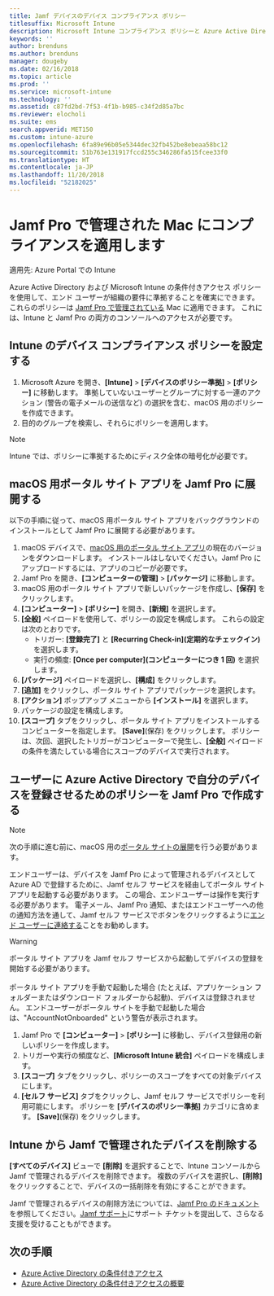 ```yaml
---
title: Jamf デバイスのデバイス コンプライアンス ポリシー
titlesuffix: Microsoft Intune
description: Microsoft Intune コンプライアンス ポリシーと Azure Active Directory の条件付きアクセスを使って、Jamf で管理されるデバイスをセキュリティ保護できます。
keywords: ''
author: brenduns
ms.author: brenduns
manager: dougeby
ms.date: 02/16/2018
ms.topic: article
ms.prod: ''
ms.service: microsoft-intune
ms.technology: ''
ms.assetid: c87fd2bd-7f53-4f1b-b985-c34f2d85a7bc
ms.reviewer: elocholi
ms.suite: ems
search.appverid: MET150
ms.custom: intune-azure
ms.openlocfilehash: 6fa89e96b05e5344dec32fb452be8ebeaa58bc12
ms.sourcegitcommit: 51b763e131917fccd255c346286fa515fcee33f0
ms.translationtype: HT
ms.contentlocale: ja-JP
ms.lasthandoff: 11/20/2018
ms.locfileid: "52182025"
---
```

# <a name="enforce-compliance-on-macs-managed-with-jamf-pro"></a>Jamf Pro で管理された Mac にコンプライアンスを適用します

適用先: Azure Portal での Intune

Azure Active Directory および Microsoft Intune の条件付きアクセス ポリシーを使用して、エンド ユーザーが組織の要件に準拠することを確実にできます。 これらのポリシーは [Jamf Pro で管理されている](conditional-access-integrate-jamf.md) Mac に適用できます。 これには、Intune と Jamf Pro の両方のコンソールへのアクセスが必要です。

## <a name="set-up-device-compliance-policies-in-intune"></a>Intune のデバイス コンプライアンス ポリシーを設定する

1. Microsoft Azure を開き、**[Intune]** > **[デバイスのポリシー準拠]** > **[ポリシー]** に移動します。 準拠していないユーザーとグループに対する一連のアクション (警告の電子メールの送信など) の選択を含む、macOS 用のポリシーを作成できます。
2. 目的のグループを検索し、それらにポリシーを適用します。

> [!Note]
> Intune では、ポリシーに準拠するためにディスク全体の暗号化が必要です。

## <a name="deploy-the-company-portal-app-for-macos-in-jamf-pro"></a>macOS 用ポータル サイト アプリを Jamf Pro に展開する

以下の手順に従って、macOS 用ポータル サイト アプリをバックグラウンドのインストールとして Jamf Pro に展開する必要があります。

1. macOS デバイスで、[macOS 用のポータル サイト アプリ](https://go.microsoft.com/fwlink/?linkid=862280)の現在のバージョンをダウンロードします。 インストールはしないでください。Jamf Pro にアップロードするには、アプリのコピーが必要です。
2. Jamf Pro を開き、**[コンピューターの管理]** > **[パッケージ]** に移動します。
3. macOS 用のポータル サイト アプリで新しいパッケージを作成し、**[保存]** をクリックします。
4. **[コンピューター]** > **[ポリシー]** を開き、**[新規]** を選択します。
5. **[全般]** ペイロードを使用して、ポリシーの設定を構成します。 これらの設定は次のとおりです。
   - トリガー: **[登録完了]** と **[Recurring Check-in]\(定期的なチェックイン\)** を選択します。
   - 実行の頻度: **[Once per computer]\(コンピューターにつき 1 回\)** を選択します。
6. **[パッケージ]** ペイロードを選択し、**[構成]** をクリックします。
7. **[追加]** をクリックし、ポータル サイト アプリでパッケージを選択します。
8. **[アクション]** ポップアップ メニューから **[インストール]** を選択します。
9. パッケージの設定を構成します。
10. **[スコープ]** タブをクリックし、ポータル サイト アプリをインストールするコンピューターを指定します。 **[Save]**(保存) をクリックします。 ポリシーは、次回、選択したトリガーがコンピューターで発生し、**[全般]** ペイロードの条件を満たしている場合にスコープのデバイスで実行されます。

## <a name="create-a-policy-in-jamf-pro-to-have-users-register-their-devices-with-azure-active-directory"></a>ユーザーに Azure Active Directory で自分のデバイスを登録させるためのポリシーを Jamf Pro で作成する

> [!NOTE]
> 次の手順に進む前に、macOS 用の[ポータル サイトの展開](conditional-access-assign-jamf.md#require-the-company-portal-app-for-macos)を行う必要があります。  

エンドユーザーは、デバイスを Jamf Pro によって管理されるデバイスとして Azure AD で登録するために、Jamf セルフ サービスを経由してポータル サイト アプリを起動する必要があります。 この場合、エンドユーザーは操作を実行する必要があります。 電子メール、Jamf Pro 通知、またはエンドユーザーへの他の通知方法を通して、Jamf セルフ サービスでボタンをクリックするように[エンド ユーザーに連絡する](end-user-educate.md)ことをお勧めします。

> [!WARNING]
> ポータル サイト アプリを Jamf セルフ サービスから起動してデバイスの登録を開始する必要があります。 <br><br>ポータル サイト アプリを手動で起動した場合 (たとえば、アプリケーション フォルダーまたはダウンロード フォルダーから起動)、デバイスは登録されません。 エンドユーザーがポータル サイトを手動で起動した場合は、"AccountNotOnboarded" という警告が表示されます。

1. Jamf Pro で **[コンピューター]** > **[ポリシー]** に移動し、デバイス登録用の新しいポリシーを作成します。
2. トリガーや実行の頻度など、**[Microsoft Intune 統合]** ペイロードを構成します。
3. **[スコープ]** タブをクリックし、ポリシーのスコープをすべての対象デバイスにします。
4. **[セルフ サービス]** タブをクリックし、Jamf セルフ サービスでポリシーを利用可能にします。 ポリシーを **[デバイスのポリシー準拠]** カテゴリに含めます。 **[Save]**(保存) をクリックします。

## <a name="removing-a-jamf-managed-device-from-intune"></a>Intune から Jamf で管理されたデバイスを削除する

**[すべてのデバイス]** ビューで **[削除]** を選択することで、Intune コンソールから Jamf で管理されるデバイスを削除できます。 複数のデバイスを選択し、**[削除]** をクリックすることで、デバイスの一括削除を有効にすることができます。

Jamf で管理されるデバイスの削除方法については、[Jamf Pro のドキュメント](https://www.jamf.com/jamf-nation/articles/80/unmanaging-computers-while-preserving-their-inventory-information)を参照してください。[Jamf サポート](https://www.jamf.com/support/)にサポート チケットを提出して、さらなる支援を受けることもができます。 

## <a name="next-steps"></a>次の手順

- [Azure Active Directory の条件付きアクセス](https://docs.microsoft.com/azure/active-directory/active-directory-conditional-access-azure-portal)
- [Azure Active Directory の条件付きアクセスの概要](https://docs.microsoft.com/azure/active-directory/active-directory-conditional-access-azure-portal-get-started)
